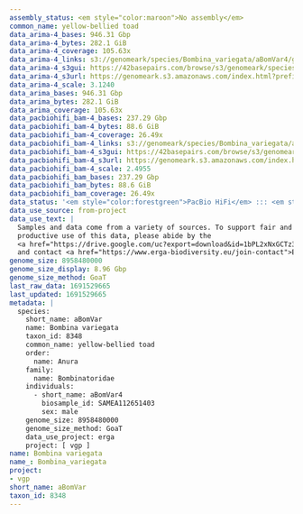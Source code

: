 ```yaml
---
assembly_status: <em style="color:maroon">No assembly</em>
common_name: yellow-bellied toad
data_arima-4_bases: 946.31 Gbp
data_arima-4_bytes: 282.1 GiB
data_arima-4_coverage: 105.63x
data_arima-4_links: s3://genomeark/species/Bombina_variegata/aBomVar4/genomic_data/arima/<br>
data_arima-4_s3gui: https://42basepairs.com/browse/s3/genomeark/species/Bombina_variegata/aBomVar4/genomic_data/arima/
data_arima-4_s3url: https://genomeark.s3.amazonaws.com/index.html?prefix=species/Bombina_variegata/aBomVar4/genomic_data/arima/
data_arima-4_scale: 3.1240
data_arima_bases: 946.31 Gbp
data_arima_bytes: 282.1 GiB
data_arima_coverage: 105.63x
data_pacbiohifi_bam-4_bases: 237.29 Gbp
data_pacbiohifi_bam-4_bytes: 88.6 GiB
data_pacbiohifi_bam-4_coverage: 26.49x
data_pacbiohifi_bam-4_links: s3://genomeark/species/Bombina_variegata/aBomVar4/genomic_data/pacbio_hifi/<br>
data_pacbiohifi_bam-4_s3gui: https://42basepairs.com/browse/s3/genomeark/species/Bombina_variegata/aBomVar4/genomic_data/pacbio_hifi/
data_pacbiohifi_bam-4_s3url: https://genomeark.s3.amazonaws.com/index.html?prefix=species/Bombina_variegata/aBomVar4/genomic_data/pacbio_hifi/
data_pacbiohifi_bam-4_scale: 2.4955
data_pacbiohifi_bam_bases: 237.29 Gbp
data_pacbiohifi_bam_bytes: 88.6 GiB
data_pacbiohifi_bam_coverage: 26.49x
data_status: '<em style="color:forestgreen">PacBio HiFi</em> ::: <em style="color:forestgreen">Arima</em>'
data_use_source: from-project
data_use_text: |
  Samples and data come from a variety of sources. To support fair and
  productive use of this data, please abide by the
  <a href="https://drive.google.com/uc?export=download&id=1bPL2xNxGCTz3HMfL2yt11E2fnYXPU-7s"><em>ERGA Pilot Project Official Guidelines</em></a>
  and contact <a href="https://www.erga-biodiversity.eu/join-contact">ERGA</a> with any questions.
genome_size: 8958480000
genome_size_display: 8.96 Gbp
genome_size_method: GoaT
last_raw_data: 1691529665
last_updated: 1691529665
metadata: |
  species:
    short_name: aBomVar
    name: Bombina variegata
    taxon_id: 8348
    common_name: yellow-bellied toad
    order:
      name: Anura
    family:
      name: Bombinatoridae
    individuals:
      - short_name: aBomVar4
        biosample_id: SAMEA112651403
        sex: male
    genome_size: 8958480000
    genome_size_method: GoaT
    data_use_project: erga
    project: [ vgp ]
name: Bombina variegata
name_: Bombina_variegata
project:
- vgp
short_name: aBomVar
taxon_id: 8348
---
```

